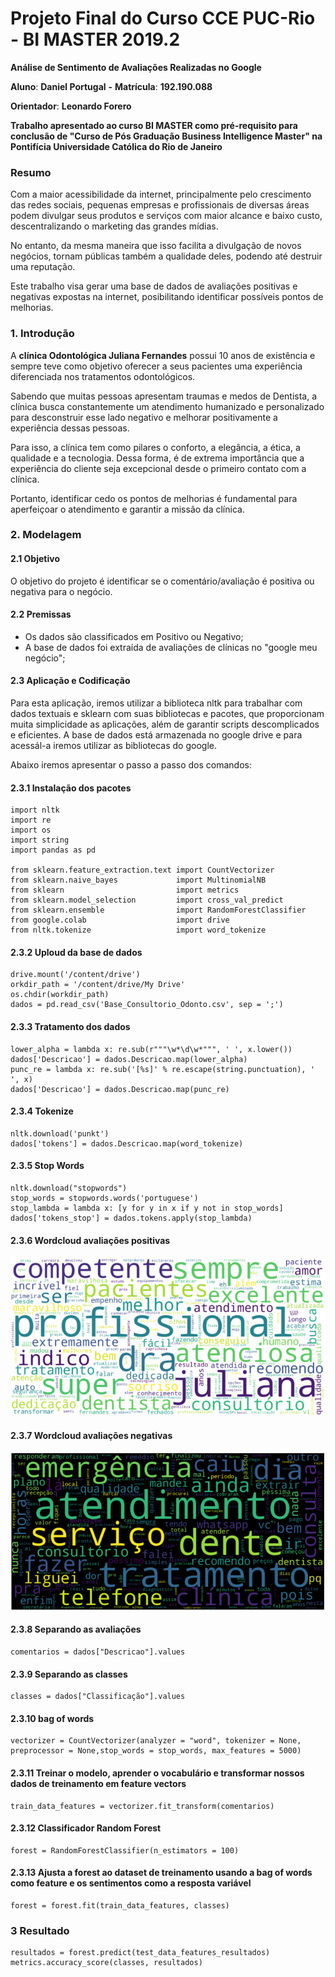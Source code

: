 # Projeto Final do Curso CCE PUC-Rio - BI MASTER 2019.2

**Análise de Sentimento de Avaliações Realizadas no Google**

**Aluno**: **Daniel Portugal** **-** **Matrícula**: **192.190.088**

**Orientador**: **Leonardo Forero**

**Trabalho apresentado ao curso BI MASTER como pré-requisito para conclusão de "Curso de Pós Graduação Business Intelligence Master" na Pontifícia Universidade Católica do Rio de Janeiro**


### **Resumo**

Com a maior acessibilidade da internet, principalmente pelo crescimento das redes sociais, pequenas empresas e profissionais de diversas áreas podem divulgar seus produtos e serviços com maior alcance e baixo custo, descentralizando o marketing das grandes mídias.

No entanto, da mesma maneira que isso facilita a divulgação de novos negócios, tornam públicas também a qualidade deles, podendo até destruir uma reputação.  

Este trabalho visa gerar uma base de dados de avaliações positivas e negativas expostas na internet, posibilitando identificar possíveis pontos 
de melhorias.

### **1. Introdução**

A **clínica Odontológica Juliana Fernandes** possui 10 anos de existência e sempre teve como objetivo oferecer a seus pacientes uma experiência diferenciada nos tratamentos odontológicos. 

Sabendo que muitas pessoas apresentam traumas e medos de Dentista, a clínica busca constantemente um atendimento humanizado e personalizado para desconstruir esse lado negativo e melhorar positivamente a experiência dessas pessoas. 

Para isso, a clínica tem como pilares o conforto, a elegância, a ética, a qualidade e a tecnologia. Dessa forma, é de extrema importância que a experiência do cliente seja excepcional desde o primeiro contato com a clínica. 

Portanto, identificar cedo os pontos de melhorias é fundamental para aperfeiçoar o atendimento e garantir a missão da clínica. 

### **2. Modelagem**

#### **2.1 Objetivo**

O objetivo do projeto é identificar se o comentário/avaliação é positiva ou negativa para o negócio.

#### **2.2 Premissas**

- Os dados são classificados em Positivo ou Negativo;
- A base de dados foi extraída de avaliações de clínicas no "google meu negócio";

#### **2.3 Aplicação e Codificação** 

Para esta aplicação, iremos utilizar a biblioteca nltk para trabalhar com dados textuais e sklearn com suas bibliotecas e pacotes, que proporcionam muita simplicidade as aplicações, além de garantir scripts descomplicados e eficientes. A base de dados está armazenada no google drive e para acessál-a iremos utilizar as bibliotecas do google.

Abaixo iremos apresentar o passo a passo dos comandos:

#### **2.3.1 Instalação dos pacotes** 

    import nltk
    import re
    import os
    import string
    import pandas as pd    

    from sklearn.feature_extraction.text import CountVectorizer
    from sklearn.naive_bayes             import MultinomialNB
    from sklearn                         import metrics
    from sklearn.model_selection         import cross_val_predict
    from sklearn.ensemble                import RandomForestClassifier
    from google.colab                    import drive
    from nltk.tokenize                   import word_tokenize

#### **2.3.2 Uploud da base de dados** 

    drive.mount('/content/drive')
    orkdir_path = '/content/drive/My Drive'
    os.chdir(workdir_path)
    dados = pd.read_csv('Base_Consultorio_Odonto.csv', sep = ';')

#### **2.3.3 Tratamento dos dados** 

    lower_alpha = lambda x: re.sub(r"""\w*\d\w*""", ' ', x.lower())
    dados['Descricao'] = dados.Descricao.map(lower_alpha)
    punc_re = lambda x: re.sub('[%s]' % re.escape(string.punctuation), ' ', x)
    dados['Descricao'] = dados.Descricao.map(punc_re)
    
#### **2.3.4 Tokenize**     

    nltk.download('punkt')
    dados['tokens'] = dados.Descricao.map(word_tokenize)

#### **2.3.5 Stop Words**     

    nltk.download("stopwords")
    stop_words = stopwords.words('portuguese')
    stop_lambda = lambda x: [y for y in x if y not in stop_words]
    dados['tokens_stop'] = dados.tokens.apply(stop_lambda)

#### **2.3.6 Wordcloud avaliações positivas** 

![Wordcloud](https://github.com/danielportugalHTW/PROJ_BI_MASTER/blob/main/positive.PNG)

#### **2.3.7 Wordcloud avaliações negativas**  

![Wordcloud](https://github.com/danielportugalHTW/PROJ_BI_MASTER/blob/main/negative.PNG)

#### **2.3.8 Separando as avaliações**  

    comentarios = dados["Descricao"].values

#### **2.3.9 Separando as classes**  

    classes = dados["Classificação"].values
    
#### **2.3.10 bag of words**      

    vectorizer = CountVectorizer(analyzer = "word", tokenizer = None, preprocessor = None,stop_words = stop_words, max_features = 5000)

#### **2.3.11 Treinar o modelo, aprender o vocabulário e transformar nossos dados de treinamento em feature vectors**    

    train_data_features = vectorizer.fit_transform(comentarios)    
    
#### **2.3.12 Classificador Random Forest**        

    forest = RandomForestClassifier(n_estimators = 100)
    
 #### **2.3.13 Ajusta a forest ao dataset de treinamento usando a bag of words como feature e os sentimentos como a resposta variável**   
 
    forest = forest.fit(train_data_features, classes)
    
### **3 Resultado**     

    resultados = forest.predict(test_data_features_resultados)
    metrics.accuracy_score(classes, resultados)
    
    
    
    











